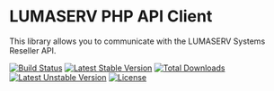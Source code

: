 LUMASERV PHP API Client
=======================

This library allows you to communicate with the LUMASERV Systems Reseller API.

[![Build Status](https://travis-ci.org/lumaserv/lumaserv-php-client.svg?branch=master)](https://travis-ci.org/lumaserv/lumaserv-php-client)
[![Latest Stable Version](https://poser.pugx.org/lumaserv/lumaserv-php-client/v/stable.svg)](https://packagist.org/packages/lumaserv/lumaserv-php-client)
[![Total Downloads](https://poser.pugx.org/lumaserv/lumaserv-php-client/downloads.svg)](https://packagist.org/packages/lumaserv/lumaserv-php-client)
[![Latest Unstable Version](https://poser.pugx.org/lumaserv/lumaserv-php-client/v/unstable.svg)](https://packagist.org/packages/lumaserv/lumaserv-php-client)
[![License](https://poser.pugx.org/lumaserv/lumaserv-php-client/license.svg)](https://packagist.org/packages/lumaserv/lumaserv-php-client)